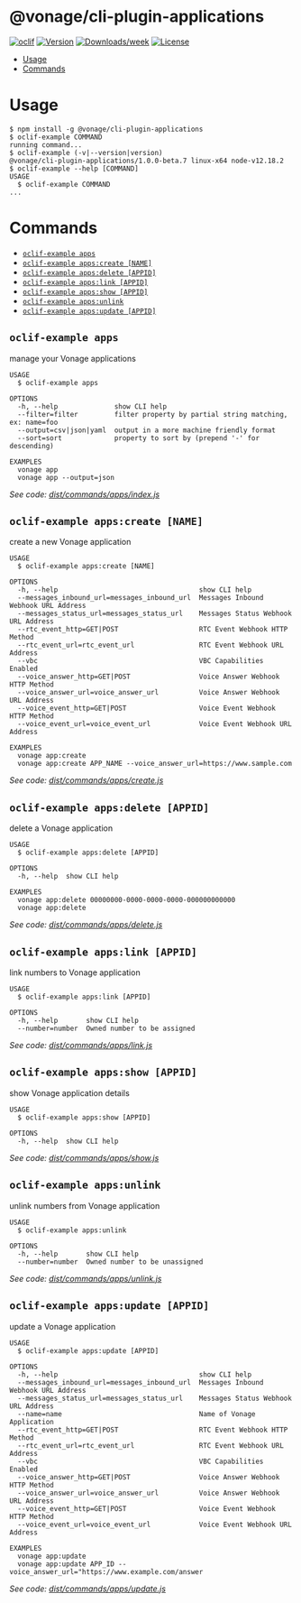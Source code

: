 @vonage/cli-plugin-applications
=======================

[![oclif](https://img.shields.io/badge/cli-oclif-brightgreen.svg)](https://oclif.io)
[![Version](https://img.shields.io/npm/v/@vonage/cli-plugin-applications.svg)](https://npmjs.org/applications/@vonage/cli-plugin-applications)
[![Downloads/week](https://img.shields.io/npm/dw/@vonage/cli-plugin-applications.svg)](https://npmjs.org/applications/@vonage/cli-plugin-applications)
[![License](https://img.shields.io/npm/l/@vonage/cli-plugin-applications.svg)](https://github.com/Vonage/vonage-cli/blob/master/applicationss/applications/applications.json)

<!-- toc -->
* [Usage](#usage)
* [Commands](#commands)
<!-- tocstop -->

# Usage
<!-- usage -->
```sh-session
$ npm install -g @vonage/cli-plugin-applications
$ oclif-example COMMAND
running command...
$ oclif-example (-v|--version|version)
@vonage/cli-plugin-applications/1.0.0-beta.7 linux-x64 node-v12.18.2
$ oclif-example --help [COMMAND]
USAGE
  $ oclif-example COMMAND
...
```
<!-- usagestop -->
# Commands
<!-- commands -->
* [`oclif-example apps`](#oclif-example-apps)
* [`oclif-example apps:create [NAME]`](#oclif-example-appscreate-name)
* [`oclif-example apps:delete [APPID]`](#oclif-example-appsdelete-appid)
* [`oclif-example apps:link [APPID]`](#oclif-example-appslink-appid)
* [`oclif-example apps:show [APPID]`](#oclif-example-appsshow-appid)
* [`oclif-example apps:unlink`](#oclif-example-appsunlink)
* [`oclif-example apps:update [APPID]`](#oclif-example-appsupdate-appid)

## `oclif-example apps`

manage your Vonage applications

```
USAGE
  $ oclif-example apps

OPTIONS
  -h, --help              show CLI help
  --filter=filter         filter property by partial string matching, ex: name=foo
  --output=csv|json|yaml  output in a more machine friendly format
  --sort=sort             property to sort by (prepend '-' for descending)

EXAMPLES
  vonage app
  vonage app --output=json
```

_See code: [dist/commands/apps/index.js](https://github.com/Vonage/vonage-cli/blob/v1.0.0-beta.7/dist/commands/apps/index.js)_

## `oclif-example apps:create [NAME]`

create a new Vonage application

```
USAGE
  $ oclif-example apps:create [NAME]

OPTIONS
  -h, --help                                   show CLI help
  --messages_inbound_url=messages_inbound_url  Messages Inbound Webhook URL Address
  --messages_status_url=messages_status_url    Messages Status Webhook URL Address
  --rtc_event_http=GET|POST                    RTC Event Webhook HTTP Method
  --rtc_event_url=rtc_event_url                RTC Event Webhook URL Address
  --vbc                                        VBC Capabilities Enabled
  --voice_answer_http=GET|POST                 Voice Answer Webhook HTTP Method
  --voice_answer_url=voice_answer_url          Voice Answer Webhook URL Address
  --voice_event_http=GET|POST                  Voice Event Webhook HTTP Method
  --voice_event_url=voice_event_url            Voice Event Webhook URL Address

EXAMPLES
  vonage app:create
  vonage app:create APP_NAME --voice_answer_url=https://www.sample.com
```

_See code: [dist/commands/apps/create.js](https://github.com/Vonage/vonage-cli/blob/v1.0.0-beta.7/dist/commands/apps/create.js)_

## `oclif-example apps:delete [APPID]`

delete a Vonage application

```
USAGE
  $ oclif-example apps:delete [APPID]

OPTIONS
  -h, --help  show CLI help

EXAMPLES
  vonage app:delete 00000000-0000-0000-0000-000000000000
  vonage app:delete
```

_See code: [dist/commands/apps/delete.js](https://github.com/Vonage/vonage-cli/blob/v1.0.0-beta.7/dist/commands/apps/delete.js)_

## `oclif-example apps:link [APPID]`

link numbers to Vonage application

```
USAGE
  $ oclif-example apps:link [APPID]

OPTIONS
  -h, --help       show CLI help
  --number=number  Owned number to be assigned
```

_See code: [dist/commands/apps/link.js](https://github.com/Vonage/vonage-cli/blob/v1.0.0-beta.7/dist/commands/apps/link.js)_

## `oclif-example apps:show [APPID]`

show Vonage application details

```
USAGE
  $ oclif-example apps:show [APPID]

OPTIONS
  -h, --help  show CLI help
```

_See code: [dist/commands/apps/show.js](https://github.com/Vonage/vonage-cli/blob/v1.0.0-beta.7/dist/commands/apps/show.js)_

## `oclif-example apps:unlink`

unlink numbers from Vonage application

```
USAGE
  $ oclif-example apps:unlink

OPTIONS
  -h, --help       show CLI help
  --number=number  Owned number to be unassigned
```

_See code: [dist/commands/apps/unlink.js](https://github.com/Vonage/vonage-cli/blob/v1.0.0-beta.7/dist/commands/apps/unlink.js)_

## `oclif-example apps:update [APPID]`

update a Vonage application

```
USAGE
  $ oclif-example apps:update [APPID]

OPTIONS
  -h, --help                                   show CLI help
  --messages_inbound_url=messages_inbound_url  Messages Inbound Webhook URL Address
  --messages_status_url=messages_status_url    Messages Status Webhook URL Address
  --name=name                                  Name of Vonage Application
  --rtc_event_http=GET|POST                    RTC Event Webhook HTTP Method
  --rtc_event_url=rtc_event_url                RTC Event Webhook URL Address
  --vbc                                        VBC Capabilities Enabled
  --voice_answer_http=GET|POST                 Voice Answer Webhook HTTP Method
  --voice_answer_url=voice_answer_url          Voice Answer Webhook URL Address
  --voice_event_http=GET|POST                  Voice Event Webhook HTTP Method
  --voice_event_url=voice_event_url            Voice Event Webhook URL Address

EXAMPLES
  vonage app:update
  vonage app:update APP_ID --voice_answer_url="https://www.example.com/answer
```

_See code: [dist/commands/apps/update.js](https://github.com/Vonage/vonage-cli/blob/v1.0.0-beta.7/dist/commands/apps/update.js)_
<!-- commandsstop -->
